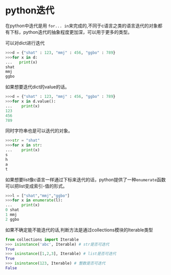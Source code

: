 # python迭代
在python中迭代是用 `for... in`来完成的,不同于c语言之类的语言迭代的对象都有下标，python迭代的抽象程度更加深，可以用于更多的类型。

可以对dict进行迭代
```python
>>>d = {"shat" : 123, "mmj" : 456, "ggbo" : 789}
>>>for x in d:
...   print(x)
shat
mmj
ggbo
```
如果想要迭代dict的value的话。
```python
>>>d = {"shat" : 123, "mmj" : 456, "ggbo" : 789}
>>>for x in d.value():
...    print(x)
123
456
789
```
同时字符串也是可以迭代的对象。
```python
>>>str = "shat"
>>>for x in str:
...    print(x)
s
h
a
t
```
如果想要list像c语言一样通过下标来迭代的话，python提供了一种`enumerate`函数可以把list变成索引-值的形式。
```python
>>>l = ["shat","mmj","ggbo"]
>>>for x in enumerate(l):
...    print(x)
0 shat
1 mmj
2 ggbo
```
如果不确定能不能迭代的话,判断方法是通过collections模块的Iterable类型
```python
from collections import Iterable
>>> isinstance('abc', Iterable) # str是否可迭代
True
>>> isinstance([1,2,3], Iterable) # list是否可迭代
True
>>> isinstance(123, Iterable) # 整数是否可迭代
False
```